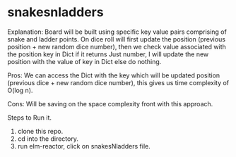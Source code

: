 # snakesnladders

Explanation: Board will be built using specific key value pairs comprising of snake and ladder points. On dice roll will first update the position (previous position + new random dice number), then we check value associated with the position key in Dict if it returns Just number, I will update the new position with the value of key in Dict else do nothing. 

Pros: We can access the Dict with the key which will be updated position (previous dice + new random dice number), this gives us time complexity of O(log n).

Cons: Will be saving on the space complexity front with this approach. 

Steps to Run it. 

1. clone this repo.
2. cd into the directory. 
3. run elm-reactor, click on snakesNladders file. 
